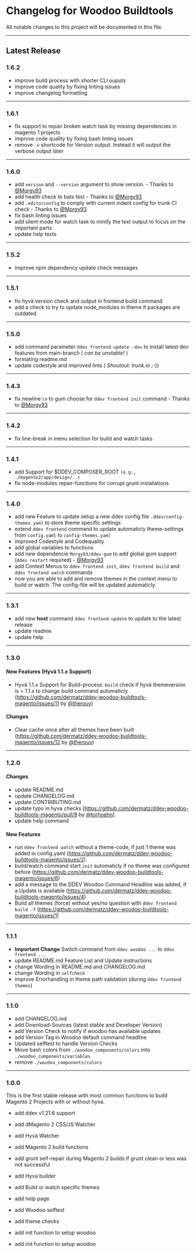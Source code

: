 # Changelog for Woodoo Buildtools

All notable changes to this project will be documented in this file.

---

## Latest Release

### 1.6.2

-   improve build process with shorter CLI ouputs
-   improve code quality by fixing linting issues
-   improve changelog formatting

---

### 1.6.1

-   fix support to repair broken watch task by missing dependencies in magento 1 projects
-   improve code quality by fixing bash linting issues
-   remove `-v` shortcode for Version output. Instead it will output the verbose output later

---

### 1.6.0

-   add `version` and `--version` argument to show version. - Thanks to [@Morgy93](https://github.com/Morgy93)
-   add health check to bats test - Thanks to [@Morgy93](https://github.com/Morgy93)
-   add `.editorconfig` to comply with current indent config for trunk CI check - Thanks to [@Morgy93](https://github.com/Morgy93)
-   fix bash linting issues
-   add silent mode for watch task to minify the text output to focus on the important parts
-   update help texts

---

### 1.5.2

-   improve npm dependency update check messages

---

### 1.5.1

-   fix hyvä version check and output in frontend build command
-   add a check to try to update node_modules in theme if packages are outdated

---

### 1.5.0

-   add command parameter `ddev frontend-update -dev` to install latest dev features from main-branch ( _can be unstable!_ )
-   formating readme.md
-   update codestyle and improved lints ( _Shoutout: trunk.io_ ;-))

---

### 1.4.3

-   fix newline `\n` to gum choose for `ddev frontend init` command - Thanks to [@Morgy93](https://github.com/Morgy93)

---

### 1.4.2

-   fix line-break in menu selection for build and watch tasks

---

### 1.4.1

-   add Support for $DDEV_COMPOSER_ROOT `(e.g., ./magento2/app/design/..)`
-   fix node-modules repair-functions for corrupt grunt installations

---

### 1.4.0

-   add new Feature to update setup a new ddev config file `.ddev/config-themes.yaml` to store theme specific settings
-   extend `ddev frontend` command to update automaticly theme-settings from `config.yaml` to `config-themes.yaml`
-   improved Codestyle and Codequality
-   add global variables to functions
-   add new dependencie `Morgy93/ddev-gum` to add global gum support (`ddev restart` required) - [@Morgy93](https://github.com/Morgy93)
-   add Context Menus to `ddev frontend init`, `ddev frontend build` and `ddev frontend watch` commands
-   now you are able to add and remove themes in the context menu to build or watch. The config-file will be updated automaticly.

---

### 1.3.1

-   add new **host** command `ddev frontend-update` to update to the latest release
-   update readme
-   update help

---

### 1.3.0

#### New Features (Hyvä 1.1.x Support)

-   Hyvä 1.1.x Support for Build-process: `build` check if hyvä themeversion is > 1.1.x to change build command automaticly (https://github.com/dermatz/ddev-woodoo-buildtools-magento/issues/11 by [@therouv](https://github.com/therouv))

#### Changes

-   Clear cache once after all themes have been built (https://github.com/dermatz/ddev-woodoo-buildtools-magento/issues/12 by [@therouv](https://github.com/therouv))

---

### 1.2.0

#### Changes

-   update README.md
-   update CHANGELOG.md
-   update CONTRIBUTING.md
-   update typo in hyva checks [https://github.com/dermatz/ddev-woodoo-buildtools-magento/pull/9 by [@torhoehn](https://github.com/torhoehn)]
-   update help command

#### New Features

-   run `ddev frontend watch` without a theme-code, if just 1 theme was added in config.yaml (https://github.com/dermatz/ddev-woodoo-buildtools-magento/issues/2)
-   build/watch command start `init` automaticly if no theme was configured before (https://github.com/dermatz/ddev-woodoo-buildtools-magento/issues/6)
-   add a message to the DDEV Woodoo Command Headline was added, if a Update is available (https://github.com/dermatz/ddev-woodoo-buildtools-magento/issues/4)
-   Build all themes (force) without yes/no question with `ddev frontend build -f` (https://github.com/dermatz/ddev-woodoo-buildtools-magento/issues/1)

---

### 1.1.1

-   **Important Change** Switch command from `ddev woodoo ...` to `ddev frontend ...`
-   update README.md Feature List and Update instructions
-   change Wording in README.md and CHANGELOG.md
-   change Wording in `selfcheck`
-   improve Errorhandling in theme path validation (during `ddev frontend themes`)

---

### 1.1.0

-   add CHANGELOG.md
-   add Download-Sources (latest stable and Developer Version)
-   add Version Check to notify if woodoo has available updates
-   add Version Tag in Woodoo default command headline
-   Updated selftest to handle Version Checks
-   Move bash colors from `./woodoo_components/colors` into `./woodoo_components/variables`
-   remove `./woodoo_components/colors`

---

### 1.0.0

This is the first stable release with most common functions to build Magento 2 Projects with or without hyva.

-   add ddev v1.21.6 support
-   add dMagento 2 CSS/JS Watcher
-   add Hyvä Watcher
-   add Magento 2 build functions
-   add grunt self-repair during Magento 2 builds if grunt clean or less was not successful
-   add Hyva builder
-   add Build or watch specific themes
-   add help page
-   add Woodoo selftest
-   add theme checks
-   add init function to setup woodoo

-   add init function to setup woodoo
